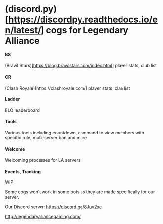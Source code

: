# (discord.py)[https://discordpy.readthedocs.io/en/latest/] cogs for Legendary Alliance

#### BS
(Brawl Stars)[https://blog.brawlstars.com/index.html] player stats, club list
#### CR
(Clash Royale)[https://clashroyale.com/] player stats, clan list
#### Ladder
ELO leaderboard
#### Tools
Various tools including countdown, command to view members with specific role, multi-server ban and more
#### Welcome
Welcoming processes for LA servers 
#### Events, Tracking
WIP

Some cogs won't work in some bots as they are made specifically for our server.

Our Discord server:
https://discord.gg/8Juv2xc

http://legendaryalliancegaming.com/

